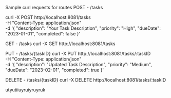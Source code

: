 Sample curl requests for routes
POST - /tasks

curl -X POST http://localhost:8081/tasks \
     -H "Content-Type: application/json" \
     -d '{
           "description": "Your Task Description",
           "priority": "High",
           "dueDate": "2023-01-01",
           "completed": false
         }'

GET - /tasks
curl -X GET http://localhost:8081/tasks

PUT - /tasks/{taskID}
curl -X PUT http://localhost:8081/tasks/:taskID \
     -H "Content-Type: application/json" \
     -d '{
           "description": "Updated Task Description",
           "priority": "Medium",
           "dueDate": "2023-02-01",
           "completed": true
         }'

DELETE - /tasks/{taskID}
curl -X DELETE http://localhost:8081/tasks/:taskID

utyutiiuyruiyruyruk

